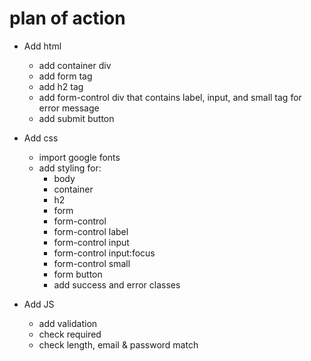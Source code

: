 # plan of action

- Add html
  - add container div
  - add form tag
  - add h2 tag
  - add form-control div that contains label, input, and small tag for error message
  - add submit button

- Add css
  - import google fonts
  - add styling for:
    - body
    - container
    - h2
    - form
    - form-control
    - form-control label
    - form-control input
    - form-control input:focus
    - form-control small
    - form button
    - add success and error classes

- Add JS
  - add validation
  - check required
  - check length, email & password match
